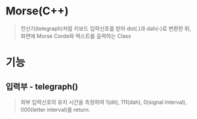 # Morse(C++)
> 전신기(telegraph)처럼 키보드 입력신호를 받아 dot(.)과 dah(-)로 변환한 뒤, 화면에 Morse Corde와 택스트를 출력하는 Class

# 기능
## 입력부 - telegraph()
> 외부 입력신호의 유지 시간을 측정하여 1(dit), 111(dah), 0(signal interval), 000(letter interval)를 return.